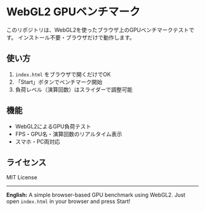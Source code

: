 # WebGL2 GPUベンチマーク

このリポジトリは、WebGL2を使ったブラウザ上のGPUベンチマークテストです。
インストール不要・ブラウザだけで動作します。

## 使い方
1. `index.html` をブラウザで開くだけでOK
2. 「Start」ボタンでベンチマーク開始
3. 負荷レベル（演算回数）はスライダーで調整可能

## 機能
- WebGL2によるGPU負荷テスト
- FPS・GPU名・演算回数のリアルタイム表示
- スマホ・PC両対応

## ライセンス
MIT License

---

**English:**
A simple browser-based GPU benchmark using WebGL2. Just open `index.html` in your browser and press Start! 